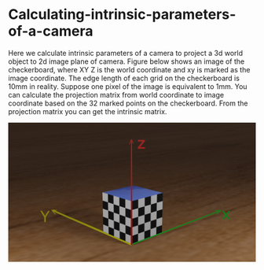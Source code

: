 # Calculating-intrinsic-parameters-of-a-camera
Here we calculate intrinsic parameters of a camera to project a 3d world object to 2d image plane of camera.
Figure below shows an image of the checkerboard, where XY Z is the world coordinate and xy is marked as the image coordinate. The edge length of each grid on the checkerboard is 10mm in reality. Suppose one pixel of the image is equivalent to 1mm. You can calculate the projection matrix from world coordinate to image coordinate based on the 32 marked points on the checkerboard. From the projection matrix you can get the intrinsic matrix.

![alt text](https://github.com/KNITPhoenix/Calculating-intrinsic-parameters-of-a-camera/blob/main/checkboard.png?raw=true)
